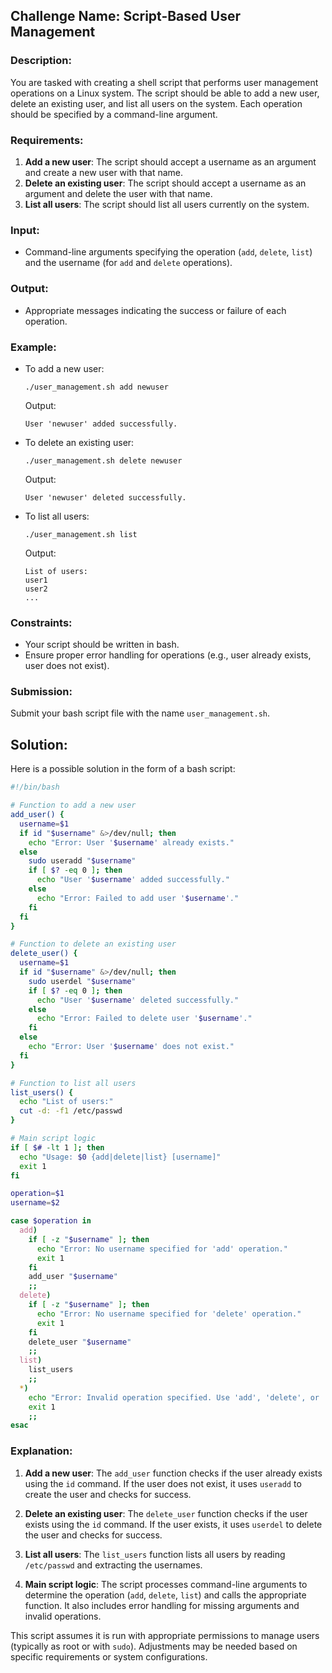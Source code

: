 ## Challenge Name: Script-Based User Management

### Description:
You are tasked with creating a shell script that performs user management operations on a Linux system. The script should be able to add a new user, delete an existing user, and list all users on the system. Each operation should be specified by a command-line argument.

### Requirements:
1. **Add a new user**: The script should accept a username as an argument and create a new user with that name.
2. **Delete an existing user**: The script should accept a username as an argument and delete the user with that name.
3. **List all users**: The script should list all users currently on the system.

### Input:
- Command-line arguments specifying the operation (`add`, `delete`, `list`) and the username (for `add` and `delete` operations).

### Output:
- Appropriate messages indicating the success or failure of each operation.

### Example:
- To add a new user:
  ```
  ./user_management.sh add newuser
  ```
  Output:
  ```
  User 'newuser' added successfully.
  ```
- To delete an existing user:
  ```
  ./user_management.sh delete newuser
  ```
  Output:
  ```
  User 'newuser' deleted successfully.
  ```
- To list all users:
  ```
  ./user_management.sh list
  ```
  Output:
  ```
  List of users:
  user1
  user2
  ...
  ```

### Constraints:
- Your script should be written in bash.
- Ensure proper error handling for operations (e.g., user already exists, user does not exist).

### Submission:
Submit your bash script file with the name `user_management.sh`.

## Solution:

Here is a possible solution in the form of a bash script:

```bash
#!/bin/bash

# Function to add a new user
add_user() {
  username=$1
  if id "$username" &>/dev/null; then
    echo "Error: User '$username' already exists."
  else
    sudo useradd "$username"
    if [ $? -eq 0 ]; then
      echo "User '$username' added successfully."
    else
      echo "Error: Failed to add user '$username'."
    fi
  fi
}

# Function to delete an existing user
delete_user() {
  username=$1
  if id "$username" &>/dev/null; then
    sudo userdel "$username"
    if [ $? -eq 0 ]; then
      echo "User '$username' deleted successfully."
    else
      echo "Error: Failed to delete user '$username'."
    fi
  else
    echo "Error: User '$username' does not exist."
  fi
}

# Function to list all users
list_users() {
  echo "List of users:"
  cut -d: -f1 /etc/passwd
}

# Main script logic
if [ $# -lt 1 ]; then
  echo "Usage: $0 {add|delete|list} [username]"
  exit 1
fi

operation=$1
username=$2

case $operation in
  add)
    if [ -z "$username" ]; then
      echo "Error: No username specified for 'add' operation."
      exit 1
    fi
    add_user "$username"
    ;;
  delete)
    if [ -z "$username" ]; then
      echo "Error: No username specified for 'delete' operation."
      exit 1
    fi
    delete_user "$username"
    ;;
  list)
    list_users
    ;;
  *)
    echo "Error: Invalid operation specified. Use 'add', 'delete', or 'list'."
    exit 1
    ;;
esac
```

### Explanation:

1. **Add a new user**: The `add_user` function checks if the user already exists using the `id` command. If the user does not exist, it uses `useradd` to create the user and checks for success.

2. **Delete an existing user**: The `delete_user` function checks if the user exists using the `id` command. If the user exists, it uses `userdel` to delete the user and checks for success.

3. **List all users**: The `list_users` function lists all users by reading `/etc/passwd` and extracting the usernames.

4. **Main script logic**: The script processes command-line arguments to determine the operation (`add`, `delete`, `list`) and calls the appropriate function. It also includes error handling for missing arguments and invalid operations.

This script assumes it is run with appropriate permissions to manage users (typically as root or with `sudo`). Adjustments may be needed based on specific requirements or system configurations.